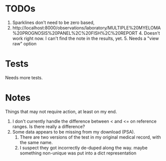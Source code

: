 # TODOs

1. Sparklines don't need to be zero based, 
3. http://localhost:8000/observations/laboratory/MULTIPLE%20MYELOMA%20PROGNOSIS%20PANEL%2C%20FISH%2C%20REPORT
   4. Doesn't work right now. I can't find the note in the results, yet. 
   5. Needs a "view raw" option

# Tests
Needs more tests.

# Notes
Things that may not require action, at least on my end.

 1. I don't currently handle the difference between < and <= on reference ranges. Is there really a difference?
 1. Some data appears to be missing from my download (PSA). 
    1. There are two versions of the test in my original medical record, with the same name. 
    2. I suspect they got incorrectly de-duped along the way. maybe something non-unique was put into a dict representation
